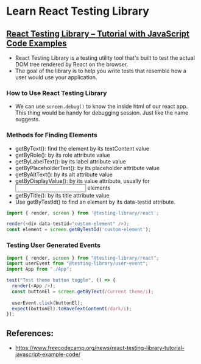 # Learn React Testing Library

## [React Testing Library – Tutorial with JavaScript Code Examples](https://www.freecodecamp.org/news/react-testing-library-tutorial-javascript-example-code/)

- React Testing Library is a testing utility tool that's built to test the actual DOM tree rendered by React on the browser.
- The goal of the library is to help you write tests that resemble how a user would use your application.

### How to Use React Testing Library

- We can use `screen.debug()` to know the inside html of our react app. This thing would be handy for debugging session. Just like the name suggests.

### Methods for Finding Elements
- getByText(): find the element by its textContent value
- getByRole(): by its role attribute value
- getByLabelText(): by its label attribute value
- getByPlaceholderText(): by its placeholder attribute value
- getByAltText(): by its alt attribute value
- getByDisplayValue(): by its value attribute, usually for <input> elements
- getByTitle(): by its title attribute value
- Use getByTestId() to find an element by its data-testid attribute.

```javascript
import { render, screen } from '@testing-library/react';

render(<div data-testid="custom-element" />);
const element = screen.getByTestId('custom-element');
```

### Testing User Generated Events

```javascript
import { render, screen } from "@testing-library/react";
import userEvent from "@testing-library/user-event";
import App from "./App";

test("Test theme button toggle", () => {
  render(<App />);
  const buttonEl = screen.getByText(/Current theme/i);
    
  userEvent.click(buttonEl);
  expect(buttonEl).toHaveTextContent(/dark/i);
});
```

## References:
- https://www.freecodecamp.org/news/react-testing-library-tutorial-javascript-example-code/